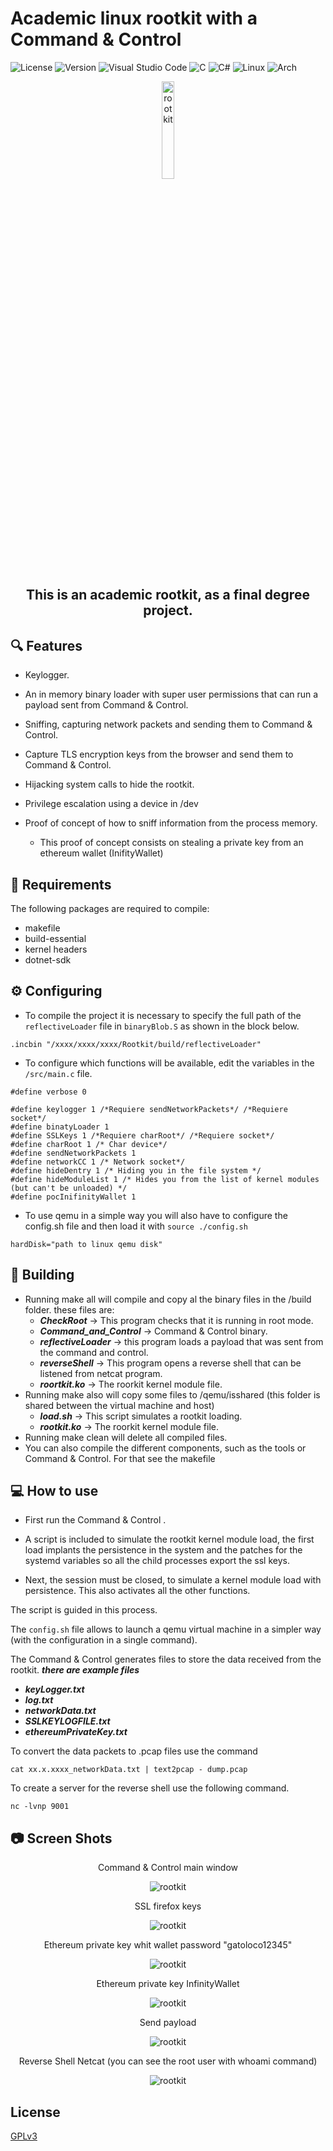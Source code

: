 # Academic linux rootkit with a Command & Control

![License](https://img.shields.io/badge/License-GPL%20V3-purple?labelColor=cian&style=for-the-badge)
![Version](https://img.shields.io/badge/Version-1.0-purple?labelColor=cyan&style=for-the-badge)
![Visual Studio Code](https://img.shields.io/badge/Visual%20Studio%20Code-0078d7.svg?style=for-the-badge&logo=visual-studio-code&logoColor=white)
![C](https://img.shields.io/badge/c-%2300599C.svg?style=for-the-badge&logo=c&logoColor=white)
![C#](https://img.shields.io/badge/C%23-239120?style=for-the-badge&logo=csharp&logoColor=white)
![Linux](https://img.shields.io/badge/Linux-FCC624?style=for-the-badge&logo=linux&logoColor=black)
![Arch](https://img.shields.io/badge/Arch_Linux-1793D1?style=for-the-badge&logo=arch-linux&logoColor=white)

<p align="center">
<img src="https://upload.wikimedia.org/wikipedia/commons/d/d6/Linux_mascot_tux.png" alt="rootkit" width="20%" height="20%" />
</p>
<h2 style="text-align:center;">This is an academic rootkit, as a final degree project.</h2>

## 🔍​ Features

-   Keylogger.
-   An in memory binary loader with super user permissions that can run a payload sent from Command & Control.
-   Sniffing, capturing network packets and sending them to Command & Control.
-   Capture TLS encryption keys from the browser and send them to Command & Control.
-   Hijacking system calls to hide the rootkit.
-   Privilege escalation using a device in /dev
-   Proof of concept of how to sniff information from the process memory.

    -   This proof of concept consists on stealing a private key from an ethereum wallet (InifityWallet)

## 📝 Requirements

The following packages are required to compile:

-   makefile
-   build-essential
-   kernel headers
-   dotnet-sdk

## ⚙️ Configuring

-   To compile the project it is necessary to specify the full path of the `reflectiveLoader` file in `binaryBlob.S` as shown in the block below.

```
.incbin "/xxxx/xxxx/xxxx/Rootkit/build/reflectiveLoader"
```

-   To configure which functions will be available, edit the variables in the `/src/main.c` file.

```
#define verbose 0

#define keylogger 1 /*Requiere sendNetworkPackets*/ /*Requiere socket*/
#define binatyLoader 1
#define SSLKeys 1 /*Requiere charRoot*/ /*Requiere socket*/
#define charRoot 1 /* Char device*/
#define sendNetworkPackets 1
#define networkCC 1 /* Network socket*/
#define hideDentry 1 /* Hiding you in the file system */
#define hideModuleList 1 /* Hides you from the list of kernel modules (but can't be unloaded) */
#define pocInifinityWallet 1
```

-   To use qemu in a simple way you will also have to configure the config.sh file and then load it with `source ./config.sh`

```
hardDisk="path to linux qemu disk"
```

## 🚀 Building

-   Running make all will compile and copy al the binary files in the /build folder.
    these files are:
    * **_CheckRoot_** -> This program checks that it is running in root mode.
    * **_Command_and_Control_** -> Command & Control binary.
    * **_reflectiveLoader_** -> this program loads a payload that was sent from the command and control.
    * **_reverseShell_** -> This program opens a reverse shell that can be listened from netcat program.
    * **_roortkit.ko_** -> The roorkit kernel module file.
-   Running make also will copy some files to /qemu/isshared (this folder is shared between the virtual machine and host)
    -   **_load.sh_** -> This script simulates a rootkit loading.
    -   **_rootkit.ko_** -> The roorkit kernel module file.
-   Running make clean will delete all compiled files.
-   You can also compile the different components, such as the tools or Command & Control. For that see the makefile

## 💻​ How to use

-   First run the Command & Control .

-   A script is included to simulate the rootkit kernel module load, the first load implants the persistence in the system and the patches for the systemd variables so all the child processes export the ssl keys.

-   Next, the session must be closed, to simulate a kernel module load with persistence. This also activates all the other functions.

The script is guided in this process.

The `config.sh` file allows to launch a qemu virtual machine in a simpler way (with the configuration in a single command).

The Command & Control generates files to store the data received from the rootkit. **_there are example files_**

-   **_keyLogger.txt_**
-   **_log.txt_**
-   **_networkData.txt_**
-   **_SSLKEYLOGFILE.txt_**
-   **_ethereumPrivateKey.txt_**

To convert the data packets to .pcap files use the command

```
cat xx.x.xxxx_networkData.txt | text2pcap - dump.pcap
```

To create a server for the reverse shell use the following command.

```
nc -lvnp 9001
```

## 📷​​ Screen Shots

</p>
<p style="text-align:center;">Command & Control main window</p>
<p align="center">
<img src="./resources/captura.png" alt="rootkit" />

</p>
<p style="text-align:center;">SSL firefox keys</p>
<p align="center">
<img src="./resources/ssl.png" alt="rootkit" />

</p>
<p style="text-align:center;">Ethereum private key whit wallet password "gatoloco12345"</p>
<p align="center">
<img src="./resources/Ethereum.png" alt="rootkit" />

</p>
<p style="text-align:center;">Ethereum private key InfinityWallet</p>
<p align="center">
<img src="./resources/ethereum 2.png" alt="rootkit" />

</p>
<p style="text-align:center;">Send payload</p>
<p align="center">
<img src="./resources/payload.png" alt="rootkit" />

</p>
<p style="text-align:center;">Reverse Shell Netcat (you can see the root user with whoami command) </p>
<p align="center">
<img src="./resources/reverseshell.png" alt="rootkit" />

## License

[GPLv3](https://opensource.org/licenses/)
